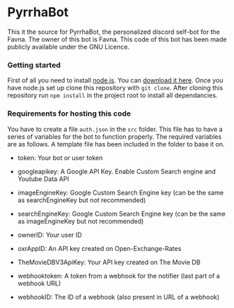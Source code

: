 # PyrrhaBot #

This it the source for PyrrhaBot, the personalized discord self-bot for the Favna. The owner of this bot is Favna. This code of this bot has been made publicly available under the GNU Licence.

### Getting started ###

First of all you need to install [node.js](https://nodejs.org/en/). You can [download it here](https://nodejs.org/en/download/). Once you have node.js set up clone this repository with `git clone`. After cloning this repository run `npm install` in the project root to install all dependancies.

### Requirements for hosting this code ###

You have to create a file `auth.json` in the `src` folder. This file has to have a series of variables for the bot to function properly. The required variables are as follows. A template file has been included in the folder to base it on.

  - token: Your bot or user token

  - googleapikey: A Google API Key. Enable Custom Search engine and Youtube Data API

  - imageEngineKey: Google Custom Search Engine key (can be the same as searchEngineKey but not recommended)

  - searchEngineKey: Google Custom Search Engine key (can be the same as imageEngineKey but not recommended)

  - ownerID: Your user ID

  - oxrAppID: An API key created on Open-Exchange-Rates

  - TheMovieDBV3ApiKey: Your API key created on The Movie DB

  - webhooktoken: A token from a webhook for the notifier (last part of a webhook URL)

  - webhookID: The ID of a webhook (also present in URL of a webhook)